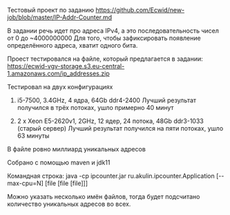 Тестовый проект по заданию https://github.com/Ecwid/new-job/blob/master/IP-Addr-Counter.md

В задании речь идет про адреса IPv4, а это последовательность чисел от 0 до ~4000000000
Для того, чтобы зафиксировать появление определённого адреса, хватит одного бита.

Проест тестировался на файле, который предлагается в задании:
https://ecwid-vgv-storage.s3.eu-central-1.amazonaws.com/ip_addresses.zip

Тестировал на двух конфигурациях
1. i5-7500, 3.4GHz, 4 ядра, 64Gb ddr4-2400
   Лучший результат получился в трёх потоках, ушло примерно 40 минут
   
2. 2 x Xeon E5-2620v1, 2GHz, 12 ядер, 24 потока, 48Gb ddr3-1033 (старый сервер)
   Лучший результат получился на пяти потоках, ушло 63 минуты
   
В файле ровно миллиард уникальных адресов

Собрано с помощью maven и jdk11

Командная строка:
java -cp ipcounter.jar ru.akulin.ipcounter.Application [--max-cpu=N] [file [file [file]]]

Можно указать несколько имён файлов, тогда будет подсчитано количество уникальных адресов во всех.
